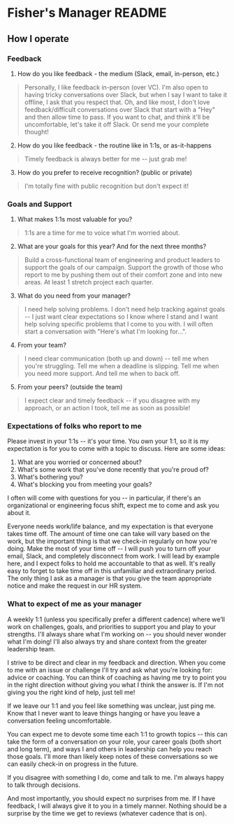 # Fisher's Manager README

## How I operate

### Feedback

1. How do you like feedback - the medium (Slack, email, in-person, etc.)
> Personally, I like feedback in-person (over VC). I'm also open to having tricky conversations over Slack, but when I say I want to take it offline, I ask that you respect that. Oh, and like most, I don't love feedback/difficult conversations over Slack that start with a "Hey" and then allow time to pass. If you want to chat, and think it'll be uncomfortable, let's take it off Slack. Or send me your complete thought!
2. How do you like feedback - the routine like in 1:1s, or as-it-happens
> Timely feedback is always better for me -- just grab me!
3. How do you prefer to receive recognition? (public or private)
> I'm totally fine with public recognition but don't expect it!

### Goals and Support

1. What makes 1:1s most valuable for you?
> 1:1s are a time for me to voice what I'm worried about.
2. What are your goals for this year? And for the next three months?
> Build a cross-functional team of engineering and product leaders to support the goals of our campaign. Support the growth of those who report to me by pushing them out of their comfort zone and into new areas. At least 1 stretch project each quarter.
3. What do you need from your manager?
> I need help solving problems. I don't need help tracking against goals -- I just want clear expectations so I know where I stand and I want help solving specific problems that I come to you with. I will often start a conversation with "Here's what I'm looking for...".
4. From your team?
> I need clear communication (both up and down) -- tell me when you're struggling. Tell me when a deadline is slipping. Tell me when you need more support. And tell me when to back off.
5. From your peers? (outside the team)
> I expect clear and timely feedback -- if you disagree with my approach, or an action I took, tell me as soon as possible!

### Expectations of folks who report to me

Please invest in your 1:1s -- it's your time. You own your 1:1, so it is my expectation is for you to come with a topic to discuss. Here are some ideas:
1. What are you worried or concerned about?
2. What's some work that you've done recently that you're proud of?
3. What's bothering you?
4. What's blocking you from meeting your goals?

I often will come with questions for you -- in particular, if there's an organizational or engineering focus shift, expect me to come and ask you about it.

Everyone needs work/life balance, and my expectation is that everyone takes time off. The amount of time one can take will vary based on the work, but the important thing is that we check-in regularly on how you're doing. Make the most of your time off -- I will push you to turn off your email, Slack, and completely disconnect from work. I will lead by example here, and I expect folks to hold me accountable to that as well. It's really easy to forget to take time off in this unfamiliar and extraordinary period. The only thing I ask as a manager is that you give the team appropriate notice and make the request in our HR system.

### What to expect of me as your manager

A weekly 1:1 (unless you specifically prefer a different cadence) where we’ll work on challenges, goals, and priorities to support you and play to your strengths. I'll always share what I'm working on -- you should never wonder what I'm doing! I'll also always try and share context from the greater leadership team.

I strive to be direct and clear in my feedback and direction. When you come to me with an issue or challenge I'll try and ask what you're looking for: advice or coaching. You can think of coaching as having me try to point you in the right direction without giving you what I think the answer is. If I'm not giving you the right kind of help, just tell me!

If we leave our 1:1 and you feel like something was unclear, just ping me. Know that I never want to leave things hanging or have you leave a conversation feeling uncomfortable.

You can expect me to devote some time each 1:1 to growth topics -- this can take the form of a conversation on your role, your career goals (both short and long term), and ways I and others in leadership can help you reach those goals. I'll more than likely keep notes of these conversations so we can easily check-in on progress in the future.

If you disagree with something I do, come and talk to me. I'm always happy to talk through decisions.

And most importantly, you should expect no surprises from me. If I have feedback, I will always give it to you in a timely manner. Nothing should be a surprise by the time we get to reviews (whatever cadence that is on).

